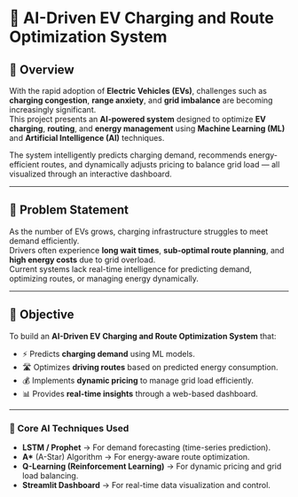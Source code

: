 # 🔋 AI-Driven EV Charging and Route Optimization System

## 🚀 Overview
With the rapid adoption of **Electric Vehicles (EVs)**, challenges such as **charging congestion**, **range anxiety**, and **grid imbalance** are becoming increasingly significant.  
This project presents an **AI-powered system** designed to optimize **EV charging**, **routing**, and **energy management** using **Machine Learning (ML)** and **Artificial Intelligence (AI)** techniques.  

The system intelligently predicts charging demand, recommends energy-efficient routes, and dynamically adjusts pricing to balance grid load — all visualized through an interactive dashboard.

---

## 🧩 Problem Statement
As the number of EVs grows, charging infrastructure struggles to meet demand efficiently.  
Drivers often experience **long wait times**, **sub-optimal route planning**, and **high energy costs** due to grid overload.  
Current systems lack real-time intelligence for predicting demand, optimizing routes, or managing energy dynamically.

---

## 🎯 Objective
To build an **AI-Driven EV Charging and Route Optimization System** that:

- ⚡ Predicts **charging demand** using ML models.  
- 🛣️ Optimizes **driving routes** based on predicted energy consumption.  
- 💰 Implements **dynamic pricing** to manage grid load efficiently.  
- 📊 Provides **real-time insights** through a web-based dashboard.  

---

### 🧠 Core AI Techniques Used
- **LSTM / Prophet** → For demand forecasting (time-series prediction).  
- **A\*** (A-Star) Algorithm → For energy-aware route optimization.  
- **Q-Learning (Reinforcement Learning)** → For dynamic pricing and grid load balancing.  
- **Streamlit Dashboard** → For real-time data visualization and control.  


